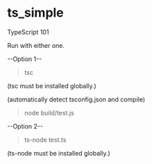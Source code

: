 # ts_simple
TypeScript 101

Run with either one.

--Option 1--
> tsc

(tsc must be installed globally.)

(automatically detect tsconfig.json and compile)
> node build/test.js

--Option 2--
> ts-node test.ts

(ts-node must be installed globally.)
